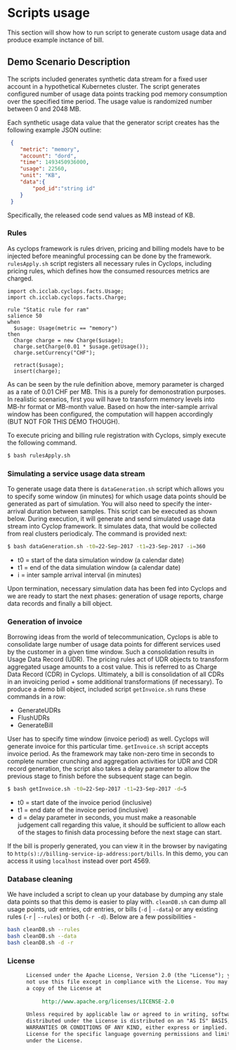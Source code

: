 # Scripts usage
This section will show how to run script to generate custom usage data and produce example inctance of bill.

## Demo Scenario Description

The scripts included generates synthetic data stream for a fixed user account in a hypothetical Kubernetes cluster. The script generates configured number of usage data points tracking pod memory consumption over the specified time period. The usage value is randomized number between 0 and 2048 MB.

Each synthetic usage data value that the generator script creates has the following example JSON outline:

```json
 {
 	"metric": "memory",
 	"account": "dord",
 	"time": 1493450936000,
 	"usage": 22560,
 	"unit": "KB",
 	"data":{
 		"pod_id":"string id"
 	}   
 }
```

Specifically, the released code send values as MB instead of KB. 

### Rules
As cyclops framework is rules driven, pricing and billing models have to be injected before meaningful processing can be done by the framework. `rulesApply.sh` script registers all necessary rules in Cyclops, including pricing rules, which defines how the consumed resources metrics are charged.
```
import ch.icclab.cyclops.facts.Usage;
import ch.icclab.cyclops.facts.Charge;

rule "Static rule for ram"
salience 50
when
  $usage: Usage(metric == "memory") 
then
  Charge charge = new Charge($usage);
  charge.setCharge(0.01 * $usage.getUsage());
  charge.setCurrency("CHF");

  retract($usage);
  insert(charge);
```
As can be seen by the rule definition above, memory parameter is charged as a rate of 0.01 CHF per MB. This is a purely for demonostration purposes. In realistic scenarios, first you will have to transform memory levels into MB-hr format or MB-month value. Based on how the inter-sample arrival window has been configured, the computation will happen accordingly (BUT NOT FOR THIS DEMO THOUGH). 

To execute pricing and billing rule registration with Cyclops, simply execute the following command.

```sh
$ bash rulesApply.sh
```
### Simulating a service usage data stream
To generate usage data there is `dataGeneration.sh` script which allows you to specify some window (in minutes) for which usage data points should be generated as part of simulation. You will also need to specify the inter-arrival duration between samples. This script can be executed as shown below. During execution, it will generate and send simulated usage data stream into Cyclop framework. It simulates data, that would be collected from real clusters periodicaly. The command is provided next:   

```sh
$ bash dataGeneration.sh -t0=22-Sep-2017 -t1=23-Sep-2017 -i=360
```
- t0 = start of the data simulation window (a calendar date)
- t1 = end of the data simulation window (a calendar date)
- i = inter sample arrival interval (in minutes)

Upon termination, necessary simulation data has been fed into Cyclops and we are ready to start the next phases: generation of usage reports, charge data records and finally a bill object.

### Generation of invoice 

Borrowing ideas from the world of telecommunication, Cyclops is able to consolidate large number of usage data points for different services used by the customer in a given time window. Such a consolidation results in Usage Data Record (UDR). The pricing rules act of UDR objects to transform aggregated usage amounts to a cost value. This is referred to as Charge Data Record (CDR) in Cyclops. Ultimately, a bill is consolidation of all CDRs in an invoicing period + some additional transformations (if necessary). To produce a demo bill object, included script ```getInvoice.sh``` runs these commands in a row:
 - GenerateUDRs
 - FlushUDRs
 - GenerateBill

User has to specify time window (invoice period) as well. Cyclops will generate invoice for this particular time. ```getInvoice.sh``` script accepts invoice period. As the framework may take non-zero time in seconds to complete number crunching and aggregation activities for UDR and CDR record generation, the script also takes a delay parameter to allow the previous stage to finish before the subsequent stage can begin.

```sh
$ bash getInvoice.sh -t0=22-Sep-2017 -t1=23-Sep-2017 -d=5
```
* t0 = start date of the invoice period (inclusive)
* t1 = end date of the invoice period (inclusive)
* d = delay parameter in seconds, you must make a reasonable judgement call regarding this value, it should be sufficient to allow each of the stages to finish data processing before the next stage can start.

If the bill is properly generated, you can view it in the browser by navigating to ```http(s)://billing-service-ip-address:port/bills```. In this demo, you can access it using ```localhost``` instead over port 4569.

### Database cleaning

We have included a script to clean up your database by dumping any stale data points so that this demo is easier to play with. `cleanDB.sh` can dump all usage points, udr entries, cdr entries, or bills (`-d` | `--data`) or any existing rules (`-r` | `--rules`) or both (`-r -d`).  Below are a few possibilities -
```sh
bash cleanDB.sh --rules
bash cleanDB.sh --data
bash cleanDB.sh -d -r
```

 ### License

```reStructuredText
      Licensed under the Apache License, Version 2.0 (the "License"); you may
      not use this file except in compliance with the License. You may obtain
      a copy of the License at
 
           http://www.apache.org/licenses/LICENSE-2.0
 
      Unless required by applicable law or agreed to in writing, software
      distributed under the License is distributed on an "AS IS" BASIS, WITHOUT
      WARRANTIES OR CONDITIONS OF ANY KIND, either express or implied. See the
      License for the specific language governing permissions and limitations
      under the License.
```
